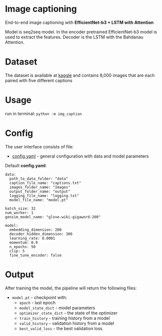 # Image captioning
 End-to-end image captioning with **EfficientNet-b3 + LSTM with Attention**
 
 Model is seq2seq model. 
 In the encoder pretrained EfficientNet-b3 model is used to extract the features. 
 Decoder is the LSTM with the Bahdanau Attention. 
 
# Dataset
The dataset is available at [kaggle](https://www.kaggle.com/adityajn105/flickr8k) and contains 8,000 images that are each paired with five different captions

# Usage
run in terminal: `python -m img_caption`

# Config 
The user interface consists of file:

* [config.yaml](https://github.com/YuzhaninaAnya/image-captioning/blob/main/config.yaml) - general configuration with data and model parameters

Default **config.yaml**: 
````
data:
  path_to_data_folder: "data"
  caption_file_name: "captions.txt"
  images_folder_name: "Images"
  output_folder_name: "output"
  logging_file_name: "logging.txt"
  model_file_name: "model.pt"

batch_size: 32
num_worker: 1
gensim_model_name: "glove-wiki-gigaword-200"

model:
  embedding_dimension: 200
  decoder_hidden_dimension: 300
  learning_rate: 0.0001
  momentum: 0.9
  n_epochs: 50
  clip: 5
  fine_tune_encoder: false
````

# Output 
After training the model, the pipeline will return the following files:
* `model.pt` - checkpoint with: 
    * `epoch` - last epoch 
    * `model_state_dict` - model parameters
    * `optimizer_state_dict` - the state of the optimizer
    * `train_history` - training history from a model
    * `valid_history` - validation history from a model
    * `best_valid_loss` - the best validation loss
